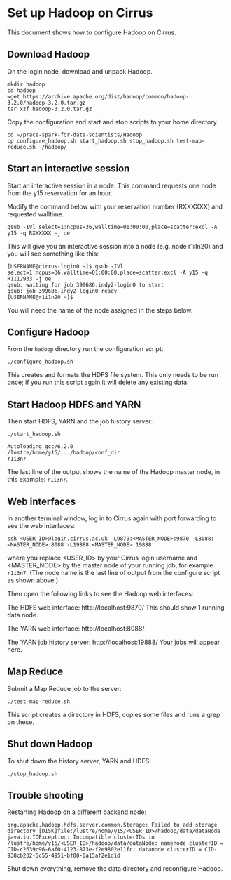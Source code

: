 # Set up Hadoop on Cirrus

This document shows how to configure Hadoop on Cirrus.

## Download Hadoop

On the login node, download and unpack Hadoop.

```
mkdir hadoop
cd hadoop
wget https://archive.apache.org/dist/hadoop/common/hadoop-3.2.0/hadoop-3.2.0.tar.gz
tar xzf hadoop-3.2.0.tar.gz
```

Copy the configuration and start and stop scripts to your home directory.

```
cd ~/prace-spark-for-data-scientists/Hadoop
cp configure_hadoop.sh start_hadoop.sh stop_hadoop.sh test-map-reduce.sh ~/hadoop/
```

## Start an interactive session

Start an interactive session in a node. 
This command requests one node from the y15 reservation for an hour.

Modify the command below with your reservation number (RXXXXXX) and requested walltime.
```
qsub -IVl select=1:ncpus=36,walltime=01:00:00,place=scatter:excl -A y15 -q RXXXXXX -j oe
```
This will give you an interactive session into a node (e.g. node r1i1n20) and you will see something like this:

```
[USERNAME@cirrus-login0 ~]$ qsub -IVl select=1:ncpus=36,walltime=01:00:00,place=scatter:excl -A y15 -q R1112933 -j oe
qsub: waiting for job 399686.indy2-login0 to start
qsub: job 399686.indy2-login0 ready
[USERNAME@r1i1n20 ~]$
```
You will need the name of the node assigned in the steps below.

## Configure Hadoop

From the `hadoop` directory run the configuration script:

```
./configure_hadoop.sh
```

This creates and formats the HDFS file system. This only needs to be run once; if you run this script again it will delete any existing data.

## Start Hadoop HDFS and YARN

Then start HDFS, YARN and the job history server:

```
./start_hadoop.sh

Autoloading gcc/6.2.0
/lustre/home/y15/.../hadoop/conf_dir
r1i3n7
```
The last line of the output shows the name of the Hadoop master node, in this example: `r1i3n7`.

## Web interfaces

In another terminal window, log in to Cirrus again with port forwarding to see the web interfaces:

```
ssh <USER_ID>@login.cirrus.ac.uk -L9870:<MASTER_NODE>:9870 -L8088:<MASTER_NODE>:8088 -L19888:<MASTER_NODE>:19888
```

where you replace <USER_ID> by your Cirrus login username and <MASTER_NODE> by the master node of your running job, for example `r1i3n7`. (The node name is the last line of output from the configure script as shown above.)

Then open the following links to see the Hadoop web interfaces:

The HDFS web interface: http://localhost:9870/
This should show 1 running data node.

The YARN web interface: http://localhost:8088/

The YARN job history server: http://localhost:19888/ Your jobs will appear here.

## Map Reduce

Submit a Map Reduce job to the server:

```
./test-map-reduce.sh
```
This script creates a directory in HDFS, copies some files and runs a grep on these. 

## Shut down Hadoop

To shut down the history server, YARN and HDFS:

```
./stop_hadoop.sh
```

## Trouble shooting

Restarting Hadoop on a different backend node:

```
org.apache.hadoop.hdfs.server.common.Storage: Failed to add storage directory [DISK]file:/lustre/home/y15/<USER_ID>/hadoop/data/dataNode
java.io.IOException: Incompatible clusterIDs in /lustre/home/y15/<USER_ID>/hadoop/data/dataNode: namenode clusterID = CID-c2639c96-6af0-4123-873e-f2e9802e11fc; datanode clusterID = CID-938cb202-5c55-4951-bf00-0a15af2e1d1d
```

Shut down everything, remove the data directory and reconfigure Hadoop.

